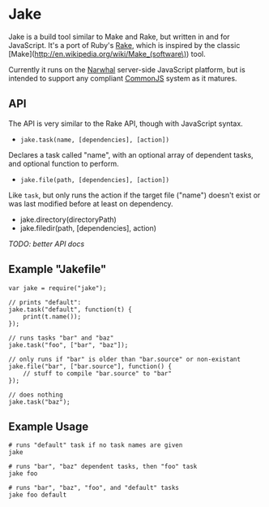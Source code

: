 Jake
====

Jake is a build tool similar to Make and Rake, but written in and for JavaScript. It's a port of Ruby's [Rake](http://rake.rubyforge.org/), which is inspired by the classic [Make](http://en.wikipedia.org/wiki/Make_(software\)) tool.

Currently it runs on the [Narwhal](http://narwhaljs.org/) server-side JavaScript platform, but is intended to support any compliant [CommonJS](http://commonjs.org/) system as it matures.

API
---

The API is very similar to the Rake API, though with JavaScript syntax.

- `jake.task(name, [dependencies], [action])`

Declares a task called "name", with an optional array of dependent tasks, and optional function to perform.

- `jake.file(path, [dependencies], [action])`

Like `task`, but only runs the action if the target file ("name") doesn't exist or was last modified before at least on dependency.

- jake.directory(directoryPath)
- jake.filedir(path, [dependencies], action)

*TODO: better API docs*

Example "Jakefile"
------------------

    var jake = require("jake");
    
    // prints "default":
    jake.task("default", function(t) {
        print(t.name());
    });
    
    // runs tasks "bar" and "baz"
    jake.task("foo", ["bar", "baz"]);
    
    // only runs if "bar" is older than "bar.source" or non-existant
    jake.file("bar", ["bar.source"], function() {
        // stuff to compile "bar.source" to "bar"
    });
    
    // does nothing
    jake.task("baz");

Example Usage
-------------

    # runs "default" task if no task names are given
    jake
    
    # runs "bar", "baz" dependent tasks, then "foo" task
    jake foo
    
    # runs "bar", "baz", "foo", and "default" tasks
    jake foo default
